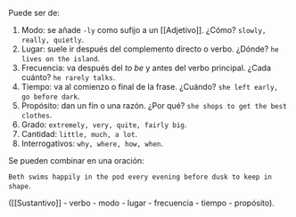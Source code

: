 
Puede ser de:

1. Modo: se añade `-ly` como sufijo a un [[Adjetivo]]. ¿Cómo? `slowly, really, quietly`.
2. Lugar: suele ir después del complemento directo o verbo. ¿Dónde? `he lives on the island`.
3. Frecuencia: va después del *to be* y antes del verbo principal. ¿Cada cuánto? `he rarely talks`.
4. Tiempo: va al comienzo o final de la frase. ¿Cuándo? `she left early, go before dark`.
5. Propósito: dan un fin o una razón. ¿Por qué? `she shops to get the best clothes`.
6. Grado: `extremely, very, quite, fairly big`.
7. Cantidad: `little, much, a lot`.
8. Interrogativos: `why, where, how, when`.

Se pueden combinar en una oración: 

`Beth swims happily in the pod every evening before dusk to keep in shape`.

([[Sustantivo]] - verbo - modo - lugar - frecuencia - tiempo - propósito).
